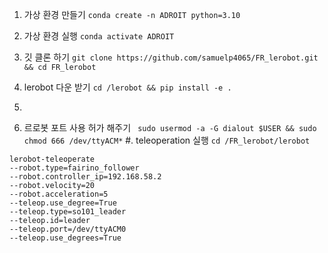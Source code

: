 1. 가상 환경 만들기
   ```conda create -n ADROIT python=3.10 ```
2. 가상 환경 실행
   ```conda activate ADROIT```
3. 깃 클론 하기
   ```git clone https://github.com/samuelp4065/FR_lerobot.git && cd FR_lerobot```
4. lerobot 다운 받기
   ```cd /lerobot && pip install -e .```
5. 

6. 르로봇 포트 사용 허가 해주기
   ``` sudo usermod -a -G dialout $USER && sudo chmod 666 /dev/ttyACM*```
#. teleoperation 실행
  ```cd /FR_lerobot/lerobot```
```
lerobot-teleoperate
--robot.type=fairino_follower
--robot.controller_ip=192.168.58.2
--robot.velocity=20
--robot.acceleration=5
--teleop.use_degree=True
--teleop.type=so101_leader
--teleop.id=leader
--teleop.port=/dev/ttyACM0
--teleop.use_degrees=True
```



